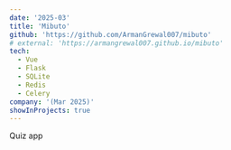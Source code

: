 ```yaml
---
date: '2025-03'
title: 'Mibuto'
github: 'https://github.com/ArmanGrewal007/mibuto'
# external: 'https://armangrewal007.github.io/mibuto'
tech:
  - Vue
  - Flask
  - SQLite
  - Redis
  - Celery
company: '(Mar 2025)'
showInProjects: true
---
```

Quiz app